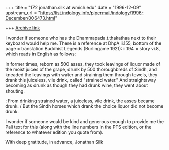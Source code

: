 +++
title = "172 jonathan.silk at wmich.edu"
date = "1996-12-09"
upstream_url = "https://list.indology.info/pipermail/indology/1996-December/006473.html"

+++
[Archive link](https://list.indology.info/pipermail/indology/1996-December/006473.html)

I wonder if someone who has the Dhammapada.t.thakathaa next to their keyboard
would help me.  There is a reference at DhpA ii.155, bottom of the page =
translation Buddhist Legends (Burlingame 1921): ii.194 = story vi.8, which
reads in English as follows:

In former times, reborn as 500 asses, they took leavings of liquor made of
the moist juices of the grape, drunk by 500 thoroughbreds of Sindh, and
kneaded the leavings with water and straining them through towels, they drank
this juiceless, vile drink, called "strained water."  And straightaway
becoming as drunk as though they had drunk wine, they went about shouting.

<verse>: From drinking strained water, a juiceless, vile drink, the asses
became drunk. /  But the Sindh horses which drank the choice liquor did not
become drunk.

I wonder if someone would be kind and generous enough to provide me the Pali
text for this (along with the line numbers in the PTS edition, or the
reference to whatever edition you quote from).

With deep gratitude, in advance,
Jonathan Silk




